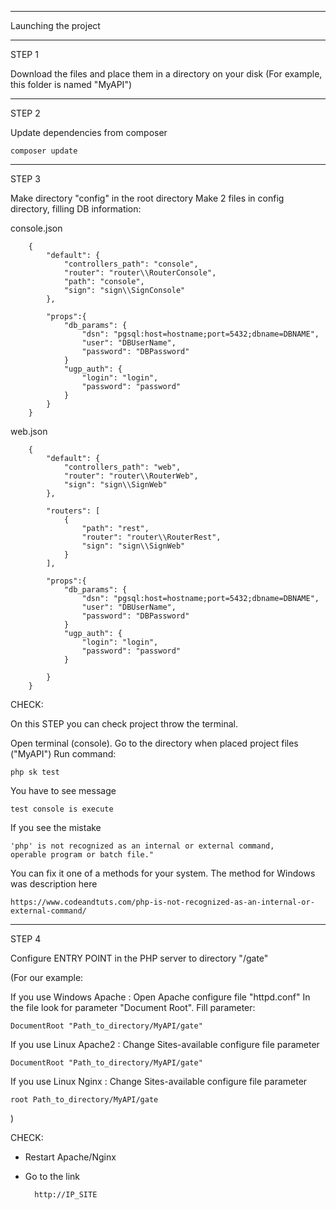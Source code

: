 
******************************************
Launching the project
******************************************

STEP 1

Download the files and place them in a directory on your disk
(For example, this folder is named "MyAPI")

******************************************

STEP 2

Update dependencies from composer

    composer update

******************************************

STEP 3

Make directory "config" in the root directory
Make 2 files in config directory, filling DB information:

console.json

        {
            "default": {
                "controllers_path": "console",
                "router": "router\\RouterConsole",
                "path": "console",
                "sign": "sign\\SignConsole"
            },

            "props":{
                "db_params": {
                    "dsn": "pgsql:host=hostname;port=5432;dbname=DBNAME",
                    "user": "DBUserName",
                    "password": "DBPassword"
                }
                "ugp_auth": {
                    "login": "login",
                    "password": "password"
                }
            }
        }

web.json

        {
            "default": {
                "controllers_path": "web",
                "router": "router\\RouterWeb",
                "sign": "sign\\SignWeb"
            },

            "routers": [
                {
                    "path": "rest",
                    "router": "router\\RouterRest",
                    "sign": "sign\\SignWeb"
                }
            ],
        
            "props":{
                "db_params": {
                    "dsn": "pgsql:host=hostname;port=5432;dbname=DBNAME",
                    "user": "DBUserName",
                    "password": "DBPassword"
                }
                "ugp_auth": {
                    "login": "login",
                    "password": "password"
                }
        
            }
        }




CHECK:

On this STEP you can check project throw the terminal.

Open terminal (console).
Go to the directory when placed project files ("MyAPI")
Run command:

    php sk test

You have to see message

    test console is execute

If you see the mistake

    'php' is not recognized as an internal or external command, 
    operable program or batch file."

You can fix it one of a methods for your system.
The method for Windows was description here

    https://www.codeandtuts.com/php-is-not-recognized-as-an-internal-or-external-command/ 

******************************************

STEP 4

Configure ENTRY POINT in the PHP server to directory "/gate"

(For our example:

If you use Windows Apache :
Open Apache configure file "httpd.conf"
In the file look for parameter "Document Root".
Fill parameter:

    DocumentRoot "Path_to_directory/MyAPI/gate" 

If you use Linux Apache2 :
Change Sites-available configure file parameter

    DocumentRoot "Path_to_directory/MyAPI/gate" 

If you use Linux Nginx :
Change Sites-available configure file parameter

    root Path_to_directory/MyAPI/gate 


)

CHECK:

- Restart Apache/Nginx
- Go to the link

        http://IP_SITE
    
    

